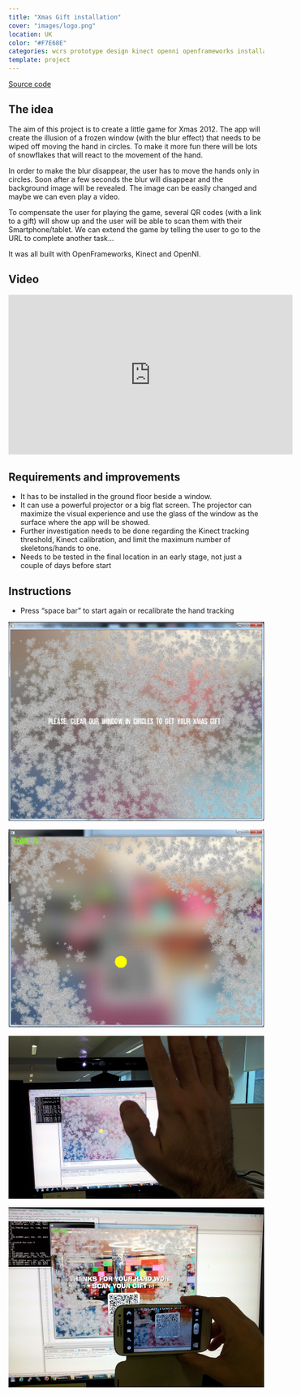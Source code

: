 ```yaml
---
title: "Xmas Gift installation"
cover: "images/logo.png"
location: UK
color: "#F7E68E"
categories: wcrs prototype design kinect openni openframeworks installation inverted open-source
template: project
---
```


<p class="align-center">
<a class="btn" href="https://github.com/gazpachu/xmas-gift" target="_blank">Source code</a>
</p>

## The idea

The aim of this project is to create a little game for Xmas 2012. The app will create the illusion of a frozen window (with the blur effect) that needs to be wiped off moving the hand in circles. To make it more fun there will be lots of snowflakes that will react to the movement of the hand.

In order to make the blur disappear, the user has to move the hands only in circles. Soon after a few seconds the blur will disappear and the background image will be revealed. The image can be easily changed and maybe we can even play a video.

To compensate the user for playing the game, several QR codes (with a link to a gift) will show up and the user will be able to scan them with their Smartphone/tablet. We can extend the game by telling the user to go to the URL to complete another task...

It was all built with OpenFrameworks, Kinect and OpenNI.

## Video

<iframe width="560" height="315" src="https://www.youtube.com/embed/4uDsONxNdDg" frameborder="0" allow="accelerometer; autoplay; encrypted-media; gyroscope; picture-in-picture" allowfullscreen></iframe>

## Requirements and improvements

- It has to be installed in the ground floor beside a window.
- It can use a powerful projector or a big flat screen. The projector can maximize the visual experience and use the glass of the window as the surface where the app will be showed.
- Further investigation needs to be done regarding the Kinect tracking threshold, Kinect calibration, and limit the maximum number of skeletons/hands to one.
- Needs to be tested in the final location in an early stage, not just a couple of days before start

## Instructions

- Press “space bar” to start again or recalibrate the hand tracking

![](./images/1.jpg "Initial screen. Snowflakes are moving a little bit randomly")

![](./images/2.jpg "Halfway through. The yellow dot represents the movement of the hand")

![](./images/3.jpg "Development setup. Example of usage with the hand")

![](./images/4.jpg "Final stage. The user scanning the QR code")
